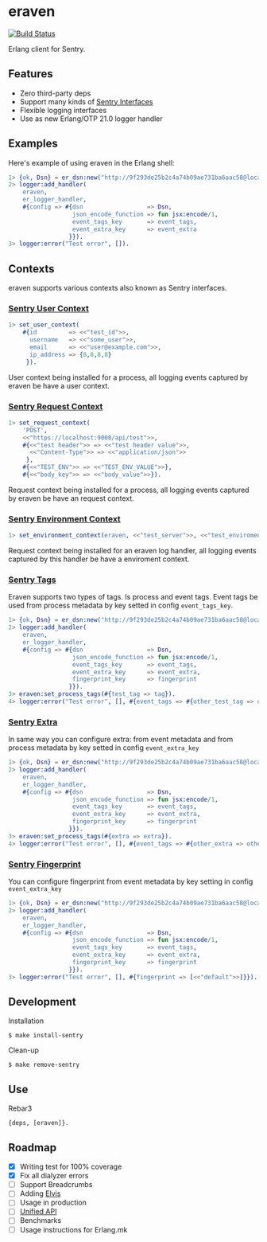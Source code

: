 eraven
=====

[![Build Status](https://travis-ci.org/bottleneko/eraven.svg?branch=master)](https://travis-ci.org/bottleneko/eraven)

Erlang client for Sentry.

## Features

* Zero third-party deps
* Support many kinds of [Sentry Interfaces](https://docs.sentry.io/development/sdk-dev/interfaces/)
* Flexible logging interfaces
* Use as new Erlang/OTP 21.0 logger handler

## Examples

Here's example of using eraven in the Erlang shell:

```erlang
1> {ok, Dsn} = er_dsn:new("http://9f293de25b2c4a74b09ae731ba6aac58@localhost:9000/1").
2> logger:add_handler(
    eraven,
    er_logger_handler,
    #{config => #{dsn                  => Dsn,
                  json_encode_function => fun jsx:encode/1,
                  event_tags_key       => event_tags,
                  event_extra_key      => event_extra
                 }}).
3> logger:error("Test error", []).
```

## Contexts

eraven supports various contexts also known as Sentry interfaces.

### [Sentry User Context](https://docs.sentry.io/development/sdk-dev/interfaces/#user-interface)

```erlang
1> set_user_context(
    #{id         => <<"test_id">>,
      username   => <<"some_user">>,
      email      => <<"user@example.com">>,
      ip_address => {8,8,8,8}
     }).
```

User context being installed for a process, all logging events captured by eraven be have a user context.

### [Sentry Request Context](https://docs.sentry.io/development/sdk-dev/interfaces/#http-interface)

```erlang
1> set_request_context(
    'POST',
    <<"https://localhost:9000/api/test">>,
    #{<<"test header">> => <<"test header value">>,
      <<"Content-Type">> => <<"application/json">>
     },
    #{<<"TEST_ENV">> => <<"TEST_ENV_VALUE">>},
    #{<<"body_key">> => <<"body_value">>}).
```

Request context being installed for a process, all logging events captured by eraven be have an request context.

### [Sentry Environment Context](https://docs.sentry.io/development/sdk-dev/attributes/#required-attributes)

```erlang
1> set_environment_context(eraven, <<"test_server">>, <<"test_enviroment">>, <<"v0.1.0">>),
```

Request context being installed for an eraven log handler, all logging events captured by this handler be have a enviroment context.

### [Sentry Tags](https://docs.sentry.io/development/sdk-dev/attributes/#optional-attributes)

Eraven supports two types of tags. Is process and event tags. Event tags be used from process metadata by key setted in config `event_tags_key`.

```erlang
1> {ok, Dsn} = er_dsn:new("http://9f293de25b2c4a74b09ae731ba6aac58@localhost:9000/1").
2> logger:add_handler(
    eraven,
    er_logger_handler,
    #{config => #{dsn                  => Dsn,
                  json_encode_function => fun jsx:encode/1,
                  event_tags_key       => event_tags,
                  event_extra_key      => event_extra,
                  fingerprint_key      => fingerprint
                 }}).
3> eraven:set_process_tags(#{test_tag => tag}).
4> logger:error("Test error", [], #{event_tags => #{other_test_tag => other_tag}}).
```

### [Sentry Extra](https://docs.sentry.io/development/sdk-dev/attributes/#optional-attributes)

In same way you can configure extra: from event metadata and from process metadata by key setted in config `event_extra_key`

```erlang
1> {ok, Dsn} = er_dsn:new("http://9f293de25b2c4a74b09ae731ba6aac58@localhost:9000/1").
2> logger:add_handler(
    eraven,
    er_logger_handler,
    #{config => #{dsn                  => Dsn,
                  json_encode_function => fun jsx:encode/1,
                  event_tags_key       => event_tags,
                  event_extra_key      => event_extra,
                  fingerprint_key      => fingerprint
                 }}).
3> eraven:set_process_tags(#{extra => extra}).
4> logger:error("Test error", [], #{event_tags => #{other_extra => other_extra}}).
```

### [Sentry Fingerprint](https://docs.sentry.io/data-management/rollups)

You can configure fingerprint from event metadata by key setting in config `event_extra_key`

```erlang
1> {ok, Dsn} = er_dsn:new("http://9f293de25b2c4a74b09ae731ba6aac58@localhost:9000/1").
2> logger:add_handler(
    eraven,
    er_logger_handler,
    #{config => #{dsn                  => Dsn,
                  json_encode_function => fun jsx:encode/1,
                  event_tags_key       => event_tags,
                  event_extra_key      => event_extra,
                  fingerprint_key      => fingerprint
                 }}).
3> logger:error("Test error", [], #{fingerprint => [<<"default">>]}}).
```

## Development

Installation

    $ make install-sentry

Clean-up

    $ make remove-sentry

## Use

Rebar3

    {deps, [eraven]}.

## Roadmap

- [x] Writing test for 100% coverage
- [x] Fix all dialyzer errors
- [ ] Support Breadcrumbs
- [ ] Adding [Elvis](https://github.com/inaka/elvis)
- [ ] Usage in production
- [ ] [Unified API](https://docs.sentry.io/development/sdk-dev/unified-api/)
- [ ] Benchmarks
- [ ] Usage instructions for Erlang.mk
